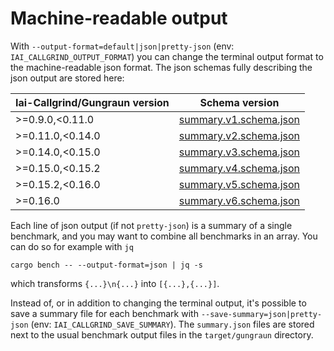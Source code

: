 # Machine-readable output

With `--output-format=default|json|pretty-json` (env:
`IAI_CALLGRIND_OUTPUT_FORMAT`) you can change the terminal output format to the
machine-readable json format. The json schemas fully describing the json output
are stored here:

| Iai-Callgrind/Gungraun version | Schema version |
| --- | --- |
| >=0.9.0,<0.11.0 | [summary.v1.schema.json](https://github.com/gungraun/gungraun/blob/main/gungraun-runner/schemas/summary.v1.schema.json) |
| >=0.11.0,<0.14.0 | [summary.v2.schema.json](https://github.com/gungraun/gungraun/blob/main/gungraun-runner/schemas/summary.v2.schema.json) |
| >=0.14.0,<0.15.0 | [summary.v3.schema.json](https://github.com/gungraun/gungraun/blob/main/gungraun-runner/schemas/summary.v3.schema.json) |
| >=0.15.0,<0.15.2 | [summary.v4.schema.json](https://github.com/gungraun/gungraun/blob/main/gungraun-runner/schemas/summary.v4.schema.json) |
| >=0.15.2,<0.16.0 | [summary.v5.schema.json](https://github.com/gungraun/gungraun/blob/main/gungraun-runner/schemas/summary.v5.schema.json) |
| >=0.16.0 | [summary.v6.schema.json](https://github.com/gungraun/gungraun/blob/main/gungraun-runner/schemas/summary.v6.schema.json) |

Each line of json output (if not `pretty-json`) is a summary of a single
benchmark, and you may want to combine all benchmarks in an array. You can do so
for example with `jq`

`cargo bench -- --output-format=json | jq -s`

which transforms `{...}\n{...}` into `[{...},{...}]`.

Instead of, or in addition to changing the terminal output, it's possible to
save a summary file for each benchmark with `--save-summary=json|pretty-json`
(env: `IAI_CALLGRIND_SAVE_SUMMARY`). The `summary.json` files are stored next to
the usual benchmark output files in the `target/gungraun` directory.
